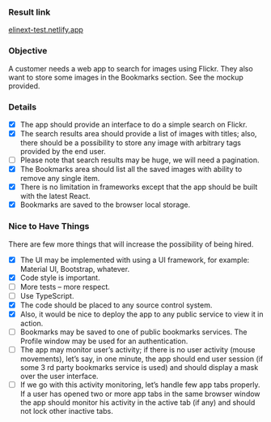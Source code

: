 ### Result link
[elinext-test.netlify.app](https://elinext-test.netlify.app/)

### Objective
A customer needs a web app to search for images using Flickr. They also want to store some images in the Bookmarks section. See the mockup provided.

### Details
- [x] The app should provide an interface to do a simple search on Flickr. 
- [x] The search results area should provide a list of images with titles; also, there should be a possibility to store any image with arbitrary tags provided by the end user. 
- [ ] Please note that search results may be huge, we will need a pagination.
- [x] The Bookmarks area should list all the saved images with ability to remove any single item.
- [x] There is no limitation in frameworks except that the app should be built with the latest React.
- [x] Bookmarks are saved to the browser local storage.

### Nice to Have Things

There are few more things that will increase the possibility of being hired.
- [x] The UI may be implemented with using a UI framework, for example: Material UI, Bootstrap, whatever.
- [x] Code style is important.
- [ ] More tests – more respect.
- [ ] Use TypeScript.
- [x] The code should be placed to any source control system.
- [x] Also, it would be nice to deploy the app to any public service to view it in action.
- [ ] Bookmarks may be saved to one of public bookmarks services. The Profile window may be used for an authentication.
- [ ] The app may monitor user’s activity; if there is no user activity (mouse movements), let’s say, in one minute, the app should end user session (if some 3 rd party bookmarks service is used) and should display a mask over the user interface.
- [ ] If we go with this activity monitoring, let’s handle few app tabs properly. If a user has opened two or more app tabs in the same browser window the app should monitor his activity in the active tab (if any) and should not lock other inactive tabs.
